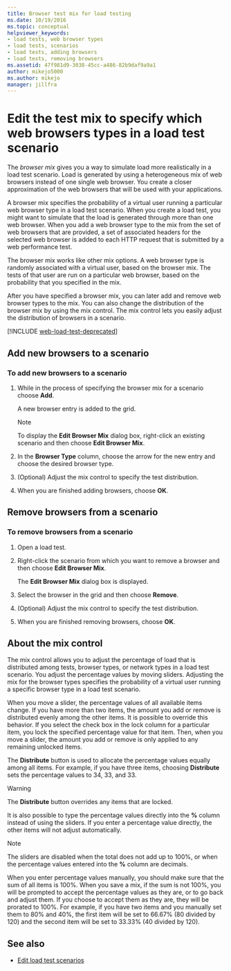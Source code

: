 ```yaml
---
title: Browser test mix for load testing
ms.date: 10/19/2016
ms.topic: conceptual
helpviewer_keywords:
- load tests, web browser types
- load tests, scenarios
- load tests, adding browsers
- load tests, removing browsers
ms.assetid: 47f981d9-3038-45cc-a486-82b9daf9a9a1
author: mikejo5000
ms.author: mikejo
manager: jillfra
---
```

# Edit the test mix to specify which web browsers types in a load test scenario

The *browser mix* gives you a way to simulate load more realistically in a load test scenario. Load is generated by using a heterogeneous mix of web browsers instead of one single web browser. You create a closer approximation of the web browsers that will be used with your applications.

A browser mix specifies the probability of a virtual user running a particular web browser type in a load test scenario. When you create a load test, you might want to simulate that the load is generated through more than one web browser. When you add a web browser type to the mix from the set of web browsers that are provided, a set of associated headers for the selected web browser is added to each HTTP request that is submitted by a web performance test.

The browser mix works like other mix options. A web browser type is randomly associated with a virtual user, based on the browser mix. The tests of that user are run on a particular web browser, based on the probability that you specified in the mix.

After you have specified a browser mix, you can later add and remove web browser types to the mix. You can also change the distribution of the browser mix by using the mix control. The mix control lets you easily adjust the distribution of browsers in a scenario.

[!INCLUDE [web-load-test-deprecated](includes/web-load-test-deprecated.md)]

## Add new browsers to a scenario

### To add new browsers to a scenario

1. While in the process of specifying the browser mix for a scenario choose **Add**.

     A new browser entry is added to the grid.

    > [!NOTE]
    > To display the **Edit Browser Mix** dialog box, right-click an existing scenario and then choose **Edit Browser Mix**.

2. In the **Browser Type** column, choose the arrow for the new entry and choose the desired browser type.

3. (Optional) Adjust the mix control to specify the test distribution.

4. When you are finished adding browsers, choose **OK**.

## Remove browsers from a scenario

### To remove browsers from a scenario

1. Open a load test.

2. Right-click the scenario from which you want to remove a browser and then choose **Edit Browser Mix**.

     The **Edit Browser Mix** dialog box is displayed.

3. Select the browser in the grid and then choose **Remove**.

4. (Optional) Adjust the mix control to specify the test distribution.

5. When you are finished removing browsers, choose **OK**.

## About the mix control

The mix control allows you to adjust the percentage of load that is distributed among tests, browser types, or network types in a load test scenario. You adjust the percentage values by moving sliders. Adjusting the mix for the browser types specifies the probability of a virtual user running a specific browser type in a load test scenario.

When you move a slider, the percentage values of all available items change. If you have more than two items, the amount you add or remove is distributed evenly among the other items. It is possible to override this behavior. If you select the check box in the lock column for a particular item, you lock the specified percentage value for that item. Then, when you move a slider, the amount you add or remove is only applied to any remaining unlocked items.

The **Distribute** button is used to allocate the percentage values equally among all items. For example, if you have three items, choosing **Distribute** sets the percentage values to 34, 33, and 33.

> [!WARNING]
> The **Distribute** button overrides any items that are locked.

It is also possible to type the percentage values directly into the **%** column instead of using the sliders. If you enter a percentage value directly, the other items will not adjust automatically.

> [!NOTE]
> The sliders are disabled when the total does not add up to 100%, or when the percentage values entered into the **%** column are decimals.

When you enter percentage values manually, you should make sure that the sum of all items is 100%. When you save a mix, if the sum is not 100%, you will be prompted to accept the percentage values as they are, or to go back and adjust them. If you choose to accept them as they are, they will be prorated to 100%.  For example, if you have two items and you manually set them to 80% and 40%, the first item will be set to 66.67% (80 divided by 120) and the second item will be set to 33.33% (40 divided by 120).

## See also

- [Edit load test scenarios](../test/edit-load-test-scenarios.md)
